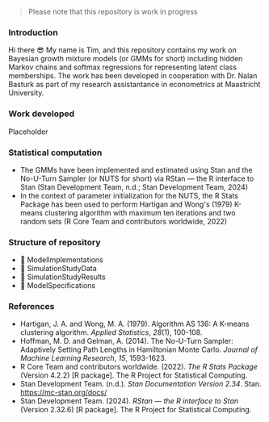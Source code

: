 > Please note that this repository is work in progress
### Introduction
Hi there :sunglasses: My name is Tim, and this repository contains my work on Bayesian growth mixture models (or GMMs for short) including hidden Markov chains and softmax regressions for representing latent class memberships. The work has been developed in cooperation with Dr. Nalan Basturk as part of my research assistantance in econometrics at Maastricht University.

### Work developed
Placeholder

### Statistical computation
* The GMMs have been implemented and estimated using Stan and the No-U-Turn Sampler (or NUTS for short) via RStan — the R interface to Stan (Stan Development Team, n.d.; Stan Development Team, 2024)
* In the context of parameter initialization for the NUTS, the R Stats Package has been used to perform Hartigan and Wong's (1979) K-means clustering algorithm with maximum ten iterations and two random sets (R Core Team and contributors worldwide, 2022)

### Structure of repository
* :file_folder: ModelImplementations
* :file_folder: SimulationStudyData
* :file_folder: SimulationStudyResults
* :page_facing_up: ModelSpecifications

### References
* Hartigan, J. A. and Wong, M. A. (1979). Algorithm AS 136: A K-means clustering algorithm. *Applied Statistics*, *28*(1), 100-108.
* Hoffman, M. D. and Gelman, A. (2014). The No-U-Turn Sampler: Adaptively Setting Path Lengths in Hamiltonian Monte Carlo. *Journal of Machine Learning Research*, *15*, 1593-1623. 
* R Core Team and contributors worldwide. (2022). *The R Stats Package* (Version 4.2.2) [R package]. The R Project for Statistical Computing.
* Stan Development Team. (n.d.). *Stan Documentation Version 2.34*. Stan. https://mc-stan.org/docs/
* Stan Development Team. (2024). *RStan — the R interface to Stan* (Version 2.32.6) [R package]. The R Project for Statistical Computing.

